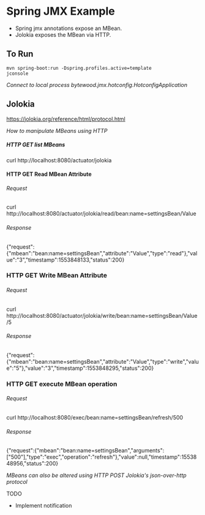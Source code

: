 # Spring JMX Example

- Spring jmx annotations expose an MBean.
- Jolokia exposes the MBean via HTTP.

## To Run
```
mvn spring-boot:run -Dspring.profiles.active=template
jconsole
```

*Connect to local process bytewood.jmx.hotconfig.HotconfigApplication*

## Jolokia
https://jolokia.org/reference/html/protocol.html

*How to manipulate MBeans using HTTP*

##### HTTP GET list MBeans 
curl http://localhost:8080/actuator/jolokia

#### HTTP GET Read MBean Attribute
###### Request
curl http://localhost:8080/actuator/jolokia/read/bean:name=settingsBean/Value
###### Response
{"request":{"mbean":"bean:name=settingsBean","attribute":"Value","type":"read"},"value":"3","timestamp":1553848133,"status":200}


### HTTP GET Write MBean Attribute
###### Request
curl http://localhost:8080/actuator/jolokia/write/bean:name=settingsBean/Value/5
###### Response
{"request":{"mbean":"bean:name=settingsBean","attribute":"Value","type":"write","value":"5"},"value":"3","timestamp":1553848295,"status":200}

### HTTP GET execute MBean operation
###### Request
curl http://localhost:8080/exec/bean:name=settingsBean/refresh/500
###### Response
{"request":{"mbean":"bean:name=settingsBean","arguments":["500"],"type":"exec","operation":"refresh"},"value":null,"timestamp":1553848956,"status":200}


*MBeans can also be altered using HTTP POST Jolokia's json-over-http protocol*


TODO
- Implement notification
